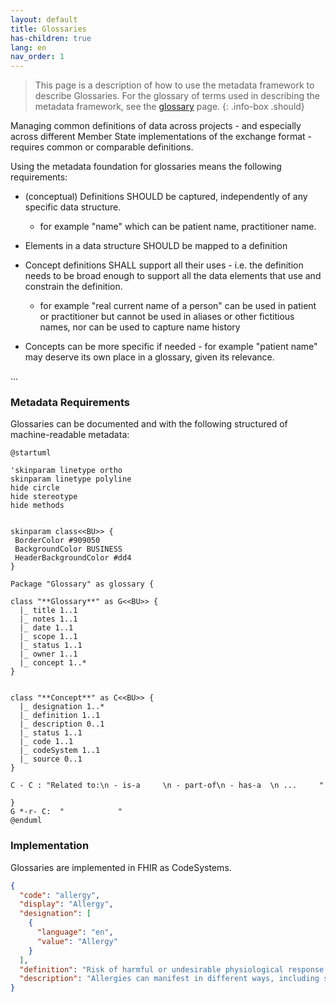 ```yaml
---
layout: default
title: Glossaries
has-children: true
lang: en
nav_order: 1
---
```


> This page is a description of how to use the metadata framework to describe Glossaries. For the glossary of terms used in describing the metadata framework, see the [glossary](glossary.html) page.
{: .info-box .should}

Managing common definitions of data across projects - and especially across different Member State implementations of the exchange format - requires common or comparable definitions. 

Using the metadata foundation for glossaries means the following requirements: 

* (conceptual) Definitions SHOULD be captured, independently of any specific data structure.
  * for example "name" which can be patient name, practitioner name.

* Elements in a data structure SHOULD be mapped to a definition

* Concept definitions SHALL support all their uses - i.e. the definition needs to be broad enough to support all the data elements that use and constrain the definition.
  * for example "real current name of a person" can be used in patient or practitioner but cannot be used in aliases or other fictitious names, nor can be used to capture name history

* Concepts can be more specific if needed - for example "patient name" may deserve its own place in a glossary, given its relevance.

...

### Metadata Requirements

Glossaries can be documented and with the following structured of machine-readable metadata:

```plantuml!
@startuml

'skinparam linetype ortho
skinparam linetype polyline
hide circle
hide stereotype
hide methods


skinparam class<<BU>> {
 BorderColor #909050
 BackgroundColor BUSINESS
 HeaderBackgroundColor #dd4
}

Package "Glossary" as glossary {

class "**Glossary**" as G<<BU>> {
  |_ title 1..1
  |_ notes 1..1   
  |_ date 1..1
  |_ scope 1..1
  |_ status 1..1
  |_ owner 1..1
  |_ concept 1..*   
}
    

class "**Concept**" as C<<BU>> {
  |_ designation 1..*
  |_ definition 1..1
  |_ description 0..1
  |_ status 1..1
  |_ code 1..1 
  |_ codeSystem 1..1  
  |_ source 0..1    
}

C - C : "Related to:\n - is-a     \n - part-of\n - has-a  \n ...     "

}
G *-r- C:  "            "  
@enduml

```




### Implementation

Glossaries are implemented in FHIR as CodeSystems.

```json
{
  "code": "allergy",
  "display": "Allergy",
  "designation": [
    {
      "language": "en",
      "value": "Allergy" 
    }
  ],
  "definition": "Risk of harmful or undesirable physiological response which is specific to an individual and associated with exposure to a substance or other agent.",
  "description": "Allergies can manifest in different ways, including skin reactions, respiratory symptoms, or anaphylaxis. Common allergens include pollen, dust mites, certain foods, and medications."
}
```
